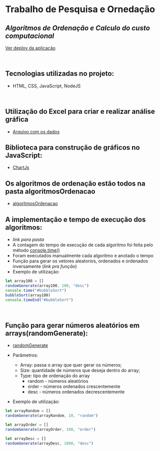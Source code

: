 # Trabalho de Pesquisa e Ornedação

## _Algoritmos de Ordenação e Calculo do custo computacional_
[Ver deploy da aplicação](https://calculo-algoritmos-ordenacao.herokuapp.com/)

<br>

## Tecnologias utilizadas no projeto:

- HTML, CSS, JavaScript, NodeJS

<br>

## Utilização do Excel para criar e realizar análise gráfica

- [Arquivo com os dados](https://github.com/SouzaGabriel26/calculo_algoritmos_de_ordenacao/blob/master/algoritmos.xlsx)

## Biblioteca para construção de gráficos no JavaScript:

- [ChartJs](https://www.chartjs.org/docs/latest/)

## Os algoritmos de ordenação estão todos na pasta algoritmosOrdenacao

- [algoritmosOrdenacao](https://github.com/SouzaGabriel26/calculo_algoritmos_de_ordenacao/tree/master/js/algoritmosOrdenacao)

## A implementação e tempo de execução dos algoritmos:

- _link para pasta_
- A contagem do tempo de execução de cada algoritmo foi feita pelo método [console.time()](https://developer.mozilla.org/en-US/docs/Web/API/console/time)
- Foram executados manualmente cada algoritmo e anotado o tempo
- Função para gerar os vetores aleatorios, ordenados e ordenados inversamente (_link pra função_)
- Exemplo de utilização:

```js
let array100 = []
randomGenerate(array100, 100, "desc")
console.time("#bubbleSort")
bubbleSort(array100)
console.timeEnd("#bubbleSort")
```

<br>

## Função para gerar números aleatórios em arrays(randomGenerate):

- [randomGenerate](https://github.com/SouzaGabriel26/calculo_algoritmos_de_ordenacao/blob/master/js/randomNumbers/randomNumberGenerator.js)
- Parâmetros:

  - Array: passa o array que quer gerar os números;
  - Size: quantidade de números que deseja dentro do array;
  - Type: tipo de ordenação do array
    - random - números aleatórios
    - order - números ordenados crescentemente
    - desc - números ordenados decrescentemente

- Exemplo de utilização:

```js
let arrayRandom = []
randomGenerate(arrayRandom, 10, "random")

let arrayOrder = []
randomGenerate(arrayOrder, 100, "order")

let arrayDesc = []
randomGenerate(arrayDesc, 1000, "desc")
```
